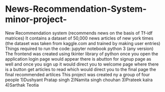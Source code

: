 # News-Recommendation-System-minor-project-
New Recommendation system (recommends news on the basis of Tf-idf matrices)
It contains a dataset of 50,000 news articles of new york times (the dataset was taken from kaggle.com and trained by making user entries)
Things required to run the code:
jupyter notebook
python 3 (any version)
The frontend was created using tkinter library of python once you open the application login page would appear there is abutton for signup page as well and once you sign up it would direct you to welcome page where there is a button get articles to read which would direct you to the final page the final recommended artilces
This project was created ny a group of four people
1)Dushyant Pratap singh
2)Namita singh chouhan
3)Prateek kalra
4)Sarthak Teotia

